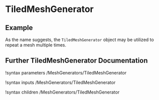 # TiledMeshGenerator

## Example

As the name suggests, the `TiledMeshGenerator` object may be utilized to repeat a mesh multiple times. 

## Further TiledMeshGenerator Documentation

!syntax parameters /MeshGenerators/TiledMeshGenerator

!syntax inputs /MeshGenerators/TiledMeshGenerator

!syntax children /MeshGenerators/TiledMeshGenerator
